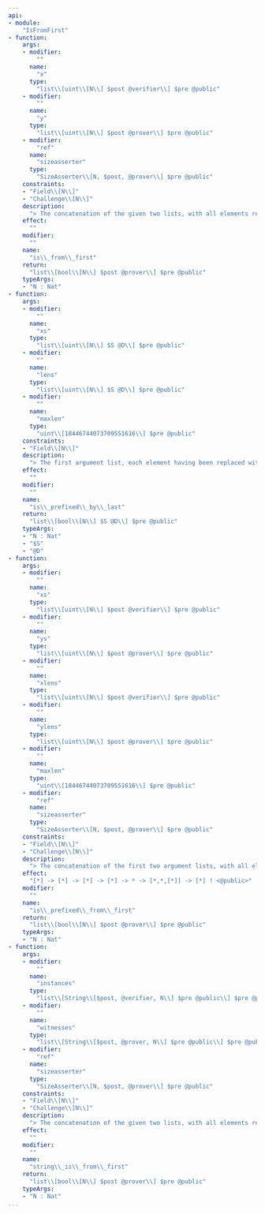 ```yaml
---
api:
- module:
    "IsFromFirst"
- function:
    args:
    - modifier:
        ""
      name:
        "x"
      type:
        "list\\[uint\\[N\\] $post @verifier\\] $pre @public"
    - modifier:
        ""
      name:
        "y"
      type:
        "list\\[uint\\[N\\] $post @prover\\] $pre @public"
    - modifier:
        "ref"
      name:
        "sizeasserter"
      type:
        "SizeAsserter\\[N, $post, @prover\\] $pre @public"
    constraints:
    - "Field\\[N\\]"
    - "Challenge\\[N\\]"
    description:
      "> The concatenation of the given two lists, with all elements replaced with booleans indicating if the element occurs in the first given list. Fails if either argument list contains an element that is not representable using the number of bits specified in the given SizeAsserter object."
    effect:
      ""
    modifier:
      ""
    name:
      "is\\_from\\_first"
    return:
      "list\\[bool\\[N\\] $post @prover\\] $pre @public"
    typeArgs:
    - "N : Nat"
- function:
    args:
    - modifier:
        ""
      name:
        "xs"
      type:
        "list\\[uint\\[N\\] $S @D\\] $pre @public"
    - modifier:
        ""
      name:
        "lens"
      type:
        "list\\[uint\\[N\\] $S @D\\] $pre @public"
    - modifier:
        ""
      name:
        "maxlen"
      type:
        "uint\\[18446744073709551616\\] $pre @public"
    constraints:
    - "Field\\[N\\]"
    description:
      "> The first argument list, each element having been replaced with a boolean indicating if the previous element is a prefix of this element, where the original elements are interpreted as strings that evaluate to them via the `String::eval_string` function. Assumes that the strings consist of 8-bit characters and their lengths are given in the second argument list. The third argument is assumed to be an upper bound of all the lengths."
    effect:
      ""
    modifier:
      ""
    name:
      "is\\_prefixed\\_by\\_last"
    return:
      "list\\[bool\\[N\\] $S @D\\] $pre @public"
    typeArgs:
    - "N : Nat"
    - "$S"
    - "@D"
- function:
    args:
    - modifier:
        ""
      name:
        "xs"
      type:
        "list\\[uint\\[N\\] $post @verifier\\] $pre @public"
    - modifier:
        ""
      name:
        "ys"
      type:
        "list\\[uint\\[N\\] $post @prover\\] $pre @public"
    - modifier:
        ""
      name:
        "xlens"
      type:
        "list\\[uint\\[N\\] $post @verifier\\] $pre @public"
    - modifier:
        ""
      name:
        "ylens"
      type:
        "list\\[uint\\[N\\] $post @prover\\] $pre @public"
    - modifier:
        ""
      name:
        "maxlen"
      type:
        "uint\\[18446744073709551616\\] $pre @public"
    - modifier:
        "ref"
      name:
        "sizeasserter"
      type:
        "SizeAsserter\\[N, $post, @prover\\] $pre @public"
    constraints:
    - "Field\\[N\\]"
    - "Challenge\\[N\\]"
    description:
      "> The concatenation of the first two argument lists, with all elements replaced with booleans indicating if the element has a prefix occurring in the first given list, where the original elements are interpreted as strings that evaluate to them via the `String::eval_string` function. Assumes that the strings consist of 8-bit characters and their lengths are given as the third and the fourth argument list. The fifth argument is assumed to be an upper bound of all the lengths. Fails if either of the first two lists contains an element that is not representable using the number of bits specified in the given SizeAsserter object."
    effect:
      "[*] -> [*] -> [*] -> [*] -> * -> [*,*,[*]] -> [*] ! <@public>"
    modifier:
      ""
    name:
      "is\\_prefixed\\_from\\_first"
    return:
      "list\\[bool\\[N\\] $post @prover\\] $pre @public"
    typeArgs:
    - "N : Nat"
- function:
    args:
    - modifier:
        ""
      name:
        "instances"
      type:
        "list\\[String\\[$post, @verifier, N\\] $pre @public\\] $pre @public"
    - modifier:
        ""
      name:
        "witnesses"
      type:
        "list\\[String\\[$post, @prover, N\\] $pre @public\\] $pre @public"
    - modifier:
        "ref"
      name:
        "sizeasserter"
      type:
        "SizeAsserter\\[N, $post, @prover\\] $pre @public"
    constraints:
    - "Field\\[N\\]"
    - "Challenge\\[N\\]"
    description:
      "> The concatenation of the given two lists, with all elements replaced with booleans indicating if the element occurs in the first given list. Assumes that all String objects in the given lists consist of 8-bit characters and evaluate (via the `String::eval_string` function) to a number less than the modulus. Fails if either argument list contains a String object whose value is not representable using the number of bits specified in the given SizeAsserter object."
    effect:
      ""
    modifier:
      ""
    name:
      "string\\_is\\_from\\_first"
    return:
      "list\\[bool\\[N\\] $post @prover\\] $pre @public"
    typeArgs:
    - "N : Nat"
...
```

